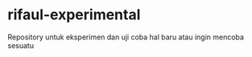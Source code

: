 # rifaul-experimental
 Repository untuk eksperimen dan uji coba hal baru atau ingin mencoba sesuatu
